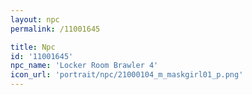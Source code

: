 ```yaml
---
layout: npc
permalink: /11001645

title: Npc
id: '11001645'
npc_name: 'Locker Room Brawler 4'
icon_url: 'portrait/npc/21000104_m_maskgirl01_p.png'
---
```

